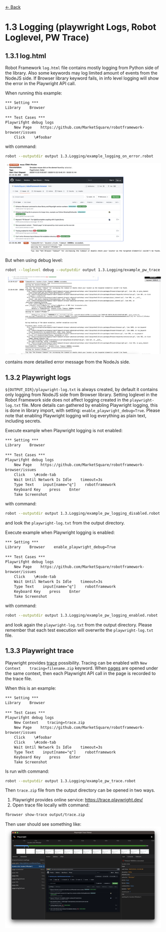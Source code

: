 [<- Back](/README.md)


# 1.3 Logging (playwright Logs, Robot Loglevel, PW Trace)

## 1.3.1 log.html
Robot Framework `log.html` file contains mostly logging from Python side of the library. Also some keywords may
log limited amount of events from the NodeJS side. If Browser library keyword fails, in info level logging
will show the error in the Playwright API call.

When running this example:
```robotframework
*** Setting ***
Library    Browser

*** Test Cases ***
Playwrifght debug logs
    New Page    https://github.com/MarketSquare/robotframework-browser/issues
    Click    \#foobar
```
with command:
```bash
robot --outputdir output 1.3.Logging/example_logging_on_error.robot
```
![log.html](log_html_info_error.png)

But when using debug level:
```bash
robot --loglevel debug --outputdir output 1.3.Logging/example_pw_trace.robot
```
![log.html](log_html_debug_error.png)

contains more detailled error message from the NodeJs side.

## 1.3.2 Playwright logs
`${OUTPUT_DIR}/playwright-log.txt` is always created, by default it contains only logging from NodeJS side from
Browser library. Setting loglevel in the Robot Framework side does not affect logging created in the
`playwright-log.txt` file. More details can gathered by enabling Playwright logging, this is done in library import,
with  setting: `enable_playwright_debug=True`. Please note that enabling Playwright logging will log everything
as plain text, including secrets.

Execute example when Playwright logging is not enabled:
```robotframework
*** Setting ***
Library    Browser

*** Test Cases ***
Playwrifght debug logs
    New Page    https://github.com/MarketSquare/robotframework-browser/issues
    Click    \#code-tab
    Wait Until Network Is Idle    timeout=3s
    Type Text    input[name="q"]    robotframework
    Keyboard Key    press    Enter
    Take Screenshot

```
with command:
```bash
robot --outputdir output 1.3.Logging/example_pw_logging_disabled.robot
```
and look the `playwright-log.txt` from the output directory.

Execute example when Playwright logging is enabled:
```robotframework
*** Setting ***
Library    Browser    enable_playwright_debug=True

*** Test Cases ***
Playwrifght debug logs
    New Page    https://github.com/MarketSquare/robotframework-browser/issues
    Click    \#code-tab
    Wait Until Network Is Idle    timeout=3s
    Type Text    input[name="q"]    robotframework
    Keyboard Key    press    Enter
    Take Screenshot

```
with command:
```bash
robot --outputdir output 1.3.Logging/example_pw_logging_enabled.robot
```
and look again the `playwright-log.txt` from the output
directory. Please remember that each test execution will
overwrite the `playwright-log.txt` file.

## 1.3.3 Playwright trace

Playwright provides [trace](https://playwright.dev/docs/trace-viewer-intro) possibility. Tracing can be enabled
with `New Context    tracing=filename.zip` keyword. When
[pages](https://marketsquare.github.io/robotframework-browser/Browser.html#New%20Page) are opened under the same
context, then each Playwright API call in the page is recorded to the trace file.

When this is an example:
```robotframework
*** Setting ***
Library    Browser

*** Test Cases ***
Playwrifght debug logs
    New Context    tracing=trace.zip
    New Page    https://github.com/MarketSquare/robotframework-browser/issues
    Click    \#foobar
    Click    \#code-tab
    Wait Until Network Is Idle    timeout=3s
    Type Text    input[name="q"]    robotframework
    Keyboard Key    press    Enter
    Take Screenshot

```

Is run with command:
```bash
robot --outputdir output 1.3.Logging/example_pw_trace.robot
```

Then `trace.zip` file from the output directory can be opened in two ways.
1) Playwright provides online service: https://trace.playwright.dev/
2) Open trace file locally with command:
````bash
fbrowser show-trace output/trace.zip
````

Then user should see something like:
![trace_view.png](trace_view.png)
